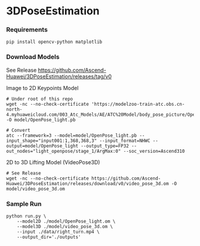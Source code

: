 # 3DPoseEstimation


### Requirements 
```
pip install opencv-python matplotlib
```

### Download Models
See Release https://github.com/Ascend-Huawei/3DPoseEstimation/releases/tag/v0

Image to 2D Keypoints Model
```
# Under root of this repo
wget -nc --no-check-certificate 'https://modelzoo-train-atc.obs.cn-north-4.myhuaweicloud.com/003_Atc_Models/AE/ATC%20Model/body_pose_picture/OpenPose_light.pb' -O model/OpenPose_light.pb

# Convert
atc --framework=3 --model=model/OpenPose_light.pb --input_shape="input001:1,368,368,3" --input_format=NHWC --output=model/OpenPose_light --output_type=FP32 --out_nodes="light_openpose/stage_1/ArgMax:0" --soc_version=Ascend310

```

2D to 3D Lifting Model (VideoPose3D)
``` 
# See Release
wget -nc --no-check-certificate https://github.com/Ascend-Huawei/3DPoseEstimation/releases/download/v0/video_pose_3d.om -O model/video_pose_3d.om
```

### Sample Run
```
python run.py \
    --model2D ./model/OpenPose_light.om \
    --model3D ./model/video_pose_3d.om \
    --input ./data/right_turn.mp4 \
    --output_dir='./outputs'
```
